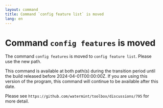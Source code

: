 ```yaml
---
layout: command
title: Command `config feature list` is moved
lang: en
---
```


# Command `config features` is moved

The command `config features` is moved to `config feature list`. Please use the new path.

This command is available at both path(s) during the transition period until the build released before 2024-04-01T00:00:00Z. If you are using this version of the program, this command will continue to be available after this date.

Please see `https://github.com/watermint/toolbox/discussions/795` for more detail.


